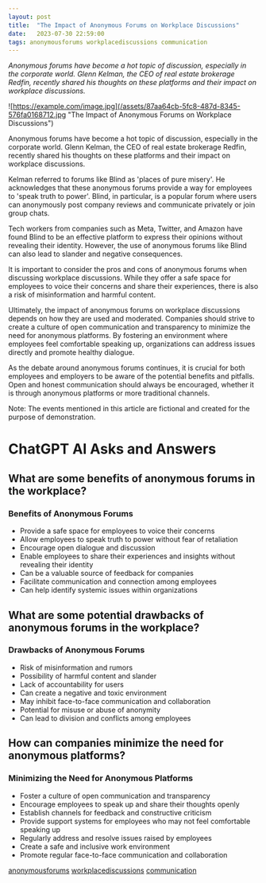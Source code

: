 ```yaml
---
layout: post
title:  "The Impact of Anonymous Forums on Workplace Discussions"
date:   2023-07-30 22:59:00 
tags: anonymousforums workplacediscussions communication
---
```

*Anonymous forums have become a hot topic of discussion, especially in the corporate world. Glenn Kelman, the CEO of real estate brokerage Redfin, recently shared his thoughts on these platforms and their impact on workplace discussions.*

![https://example.com/image.jpg](/assets/87aa64cb-5fc8-487d-8345-576fa0168712.jpg "The Impact of Anonymous Forums on Workplace Discussions")

Anonymous forums have become a hot topic of discussion, especially in the corporate world. Glenn Kelman, the CEO of real estate brokerage Redfin, recently shared his thoughts on these platforms and their impact on workplace discussions.

Kelman referred to forums like Blind as 'places of pure misery'. He acknowledges that these anonymous forums provide a way for employees to 'speak truth to power'. Blind, in particular, is a popular forum where users can anonymously post company reviews and communicate privately or join group chats.

Tech workers from companies such as Meta, Twitter, and Amazon have found Blind to be an effective platform to express their opinions without revealing their identity. However, the use of anonymous forums like Blind can also lead to slander and negative consequences.

It is important to consider the pros and cons of anonymous forums when discussing workplace discussions. While they offer a safe space for employees to voice their concerns and share their experiences, there is also a risk of misinformation and harmful content.

Ultimately, the impact of anonymous forums on workplace discussions depends on how they are used and moderated. Companies should strive to create a culture of open communication and transparency to minimize the need for anonymous platforms. By fostering an environment where employees feel comfortable speaking up, organizations can address issues directly and promote healthy dialogue.

As the debate around anonymous forums continues, it is crucial for both employees and employers to be aware of the potential benefits and pitfalls. Open and honest communication should always be encouraged, whether it is through anonymous platforms or more traditional channels.

Note: The events mentioned in this article are fictional and created for the purpose of demonstration.


# ChatGPT AI Asks and Answers
## What are some benefits of anonymous forums in the workplace?
### Benefits of Anonymous Forums

- Provide a safe space for employees to voice their concerns
- Allow employees to speak truth to power without fear of retaliation
- Encourage open dialogue and discussion
- Enable employees to share their experiences and insights without revealing their identity
- Can be a valuable source of feedback for companies
- Facilitate communication and connection among employees
- Can help identify systemic issues within organizations

## What are some potential drawbacks of anonymous forums in the workplace?
### Drawbacks of Anonymous Forums

- Risk of misinformation and rumors
- Possibility of harmful content and slander
- Lack of accountability for users
- Can create a negative and toxic environment
- May inhibit face-to-face communication and collaboration
- Potential for misuse or abuse of anonymity
- Can lead to division and conflicts among employees

## How can companies minimize the need for anonymous platforms?
### Minimizing the Need for Anonymous Platforms

- Foster a culture of open communication and transparency
- Encourage employees to speak up and share their thoughts openly
- Establish channels for feedback and constructive criticism
- Provide support systems for employees who may not feel comfortable speaking up
- Regularly address and resolve issues raised by employees
- Create a safe and inclusive work environment
- Promote regular face-to-face communication and collaboration


[anonymousforums](/tags/anonymousforums) [workplacediscussions](/tags/workplacediscussions) [communication](/tags/communication)